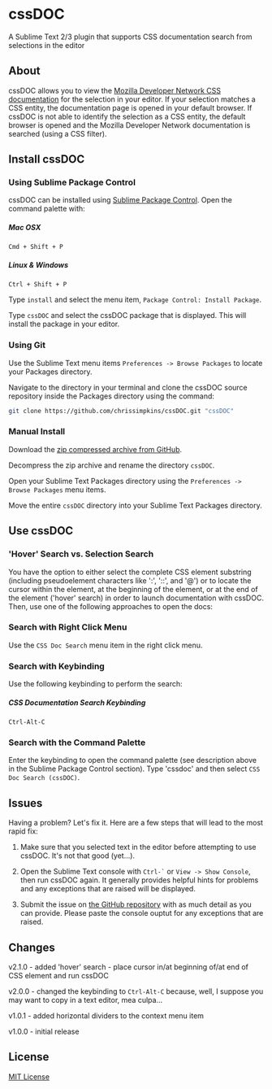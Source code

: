 cssDOC
======

A Sublime Text 2/3 plugin that supports CSS documentation search from selections in the editor

## About

cssDOC allows you to view the [Mozilla Developer Network CSS documentation](https://developer.mozilla.org/en-US/docs/Web/CSS/Reference) for the selection in your editor.  If your selection matches a CSS entity, the documentation page is opened in your default browser.  If cssDOC is not able to identify the selection as a CSS entity, the default browser is opened and the Mozilla Developer Network documentation is searched (using a CSS filter).

## Install cssDOC

### Using Sublime Package Control

cssDOC can be installed using [Sublime Package Control](https://sublime.wbond.net/).  Open the command palette with:

##### Mac OSX
```
Cmd + Shift + P
```

##### Linux & Windows
```
Ctrl + Shift + P
```

Type `install` and select the menu item, `Package Control: Install Package`.

Type `cssDOC` and select the cssDOC package that is displayed.  This will install the package in your editor.

### Using Git

Use the Sublime Text menu items `Preferences -> Browse Packages` to locate your Packages directory.

Navigate to the directory in your terminal and clone the cssDOC source repository inside the Packages directory using the command:

``` bash
git clone https://github.com/chrissimpkins/cssDOC.git "cssDOC"
```

### Manual Install

Download the [zip compressed archive from GitHub](https://github.com/chrissimpkins/cssDOC/archive/master.zip).

Decompress the zip archive and rename the directory `cssDOC`.

Open your Sublime Text Packages directory using the `Preferences -> Browse Packages` menu items.

Move the entire `cssDOC` directory into your Sublime Text Packages directory.

## Use cssDOC

### 'Hover' Search vs. Selection Search

You have the option to either select the complete CSS element substring (including pseudoelement characters like ':', '::', and '@') or to locate the cursor within the element, at the beginning of the element, or at the end of the element ('hover' search) in order to launch documentation with cssDOC.  Then, use one of the following approaches to open the docs:

### Search with Right Click Menu

Use the `CSS Doc Search` menu item in the right click menu.

### Search with Keybinding

Use the following keybinding to perform the search:

##### CSS Documentation Search Keybinding

```
Ctrl-Alt-C
```

### Search with the Command Palette

Enter the keybinding to open the command palette (see description above in the Sublime Package Control section).  Type 'cssdoc' and then select `CSS Doc Search (cssDOC)`.

## Issues

Having a problem? Let's fix it.  Here are a few steps that will lead to the most rapid fix:

1. Make sure that you selected text in the editor before attempting to use cssDOC.  It's not that good (yet...).

2. Open the Sublime Text console with <code>Ctrl-`</code> or <code>View -> Show Console</code>, then run cssDOC again.  It generally provides helpful hints for problems and any exceptions that are raised will be displayed.

3. Submit the issue on [the GitHub repository](https://github.com/chrissimpkins/cssDOC/issues) with as much detail as you can provide.  Please paste the console ouptut for any exceptions that are raised.

## Changes

v2.1.0 - added 'hover' search - place cursor in/at beginning of/at end of CSS element and run cssDOC

v2.0.0 - changed the keybinding to `Ctrl-Alt-C` because, well, I suppose you may want to copy in a text editor, mea culpa...

v1.0.1 - added horizontal dividers to the context menu item

v1.0.0 - initial release

## License

[MIT License](https://github.com/chrissimpkins/cssDOC/blob/master/LICENSE)

